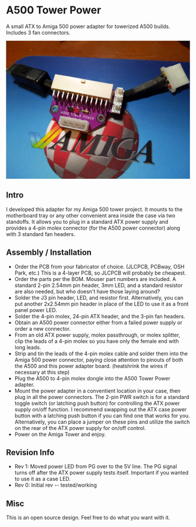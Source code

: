 # A500 Tower Power
A small ATX to Amiga 500 power adapter for towerized A500 builds. Includes 3 fan connectors.

![pic](assembled.jpg)

## Intro
I developed this adapter for my Amiga 500 tower project. It mounts to the motherboard tray or any other convenient area inside the case via two standoffs. It allows you to plug in a standard ATX power supply and provides a 4-pin molex connector (for the A500 power connector) along with 3 standard fan headers. 

## Assembly / Installation
* Order the PCB from your fabricator of choice. (JLCPCB, PCBway, OSH Park, etc.) This is a 4-layer PCB, so JLCPCB will probably be cheapest.
* Order the parts per the BOM. Mouser part numbers are included. A standard 2-pin 2.54mm pin header, 3mm LED, and a standard resistor are also needed, but who doesn't have those laying around?
* Solder the J3 pin header, LED, and resistor first. Alternatively, you can put another 2x2.54mm pin header in place of the LED to use it as a front panel power LED.
* Solder the 4-pin molex, 24-pin ATX header, and the 3-pin fan headers.
* Obtain an A500 power connector either from a failed power supply or order a new connector.
* From an old ATX power supply, molex passthrough, or molex splitter, clip the leads of a 4-pin molex so you have only the female end with long leads.
* Strip and tin the leads of the 4-pin molex cable and solder them into the Amiga 500 power connector, paying close attention to pinouts of both the A500 and this power adapter board. (heatshrink the wires if necessary at this step)
* Plug the A500 to 4-pin molex dongle into the A500 Tower Power adapter.
* Mount the power adapter in a conventient location in your case, then plug in all the power connectors. The 2-pin PWR switch is for a standard toggle switch (or latching push button) for controlling the ATX power supply on/off function. I recommend swapping out the ATX case power button with a latching push button if you can find one that works for you. Alternatively, you can place a jumper on these pins and utilize the switch on the rear of the ATX power supply for on/off control.
* Power on the Amiga Tower and enjoy.

## Revision Info
* Rev 1: Moved power LED from PG over to the 5V line. The PG signal turns off after the ATX power supply tests itself. Important if you wanted to use it as a case LED.
* Rev 0: Initial rev -- tested/working

## Misc
This is an open source design. Feel free to do what you want with it.
